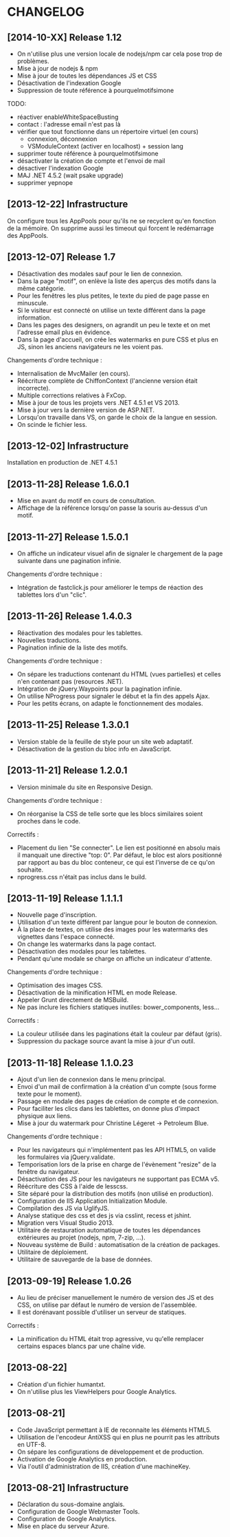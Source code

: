 CHANGELOG
=========

[2014-10-XX] Release 1.12
-------------------------

* On n'utilise plus une version locale de nodejs/npm car cela pose trop de
  problèmes.
* Mise à jour de nodejs & npm
* Mise à jour de toutes les dépendances JS et CSS
* Désactivation de l'indexation Google
* Suppression de toute référence à pourquelmotifsimone

TODO:
* réactiver enableWhiteSpaceBusting
* contact : l'adresse email n'est pas là
* vérifier que tout fonctionne dans un répertoire virtuel (en cours)
  - connexion, déconnexion
  - VSModuleContext (activer en localhost) + session lang
* supprimer toute référence à pourquelmotifsimone
* désactivater la création de compte et l'envoi de mail
* désactiver l'indexation Google
* MAJ .NET 4.5.2 (wait psake upgrade)
* supprimer yepnope

[2013-12-22] Infrastructure
---------------------------

On configure tous les AppPools pour qu'ils ne se recyclent qu'en fonction de la mémoire.
On supprime aussi les timeout qui forcent le redémarrage des AppPools.


[2013-12-07] Release 1.7
------------------------

* Désactivation des modales sauf pour le lien de connexion.
* Dans la page "motif", on enlève la liste des aperçus des motifs dans la même catégorie.
* Pour les fenêtres les plus petites, le texte du pied de page passe en minuscule.
* Si le visiteur est connecté on utilise un texte différent dans la page information.
* Dans les pages des designers, on agrandit un peu le texte et on met l'adresse email plus en évidence.
* Dans la page d'accueil, on crée les watermarks en pure CSS et plus en JS, sinon les anciens
  navigateurs ne les voient pas.

Changements d'ordre technique :
* Internalisation de MvcMailer (en cours).
* Réécriture complète de ChiffonContext (l'ancienne version était incorrecte).
* Multiple corrections relatives à FxCop.
* Mise à jour de tous les projets vers .NET 4.5.1 et VS 2013.
* Mise à jour vers la dernière version de ASP.NET.
* Lorsqu'on travaille dans VS, on garde le choix de la langue en session.
* On scinde le fichier less.


[2013-12-02] Infrastructure
---------------------------

Installation en production de .NET 4.5.1


[2013-11-28] Release 1.6.0.1
----------------------------

* Mise en avant du motif en cours de consultation.
* Affichage de la référence lorsqu'on passe la souris au-dessus d'un motif.


[2013-11-27] Release 1.5.0.1
----------------------------

* On affiche un indicateur visuel afin de signaler le chargement de la page suivante dans
  une pagination infinie.

Changements d'ordre technique :
* Intégration de fastclick.js pour améliorer le temps de réaction des tablettes lors d'un "clic".


[2013-11-26] Release 1.4.0.3
----------------------------

* Réactivation des modales pour les tablettes.
* Nouvelles traductions.
* Pagination infinie de la liste des motifs.

Changements d'ordre technique :
* On sépare les traductions contenant du HTML (vues partielles) et celles
  n'en contenant pas (resources .NET).
* Intégration de jQuery.Waypoints pour la pagination infinie.
* On utilise NProgress pour signaler le début et la fin des appels Ajax.
* Pour les petits écrans, on adapte le fonctionnement des modales.


[2013-11-25] Release 1.3.0.1
----------------------------

* Version stable de la feuille de style pour un site web adaptatif.
* Désactivation de la gestion du bloc info en JavaScript.


[2013-11-21] Release 1.2.0.1
----------------------------

* Version minimale du site en Responsive Design.

Changements d'ordre technique :
* On réorganise la CSS de telle sorte que les blocs similaires soient proches dans le code.

Correctifs :
* Placement du lien "Se connecter". Le lien est positionné en absolu mais il manquait
  une directive "top: 0". Par défaut, le bloc est alors positionné par rapport au bas
  du bloc conteneur, ce qui est l'inverse de ce qu'on souhaite.
* nprogress.css n'était pas inclus dans le build.


[2013-11-19] Release 1.1.1.1
----------------------------

* Nouvelle page d'inscription.
* Utilisation d'un texte différent par langue pour le bouton de connexion.
* À la place de textes, on utilise des images pour les watermarks des vignettes
  dans l'espace connecté.
* On change les watermarks dans la page contact.
* Désactivation des modales pour les tablettes.
* Pendant qu'une modale se charge on affiche un indicateur d'attente.

Changements d'ordre technique :
* Optimisation des images CSS.
* Désactivation de la minification HTML en mode Release.
* Appeler Grunt directement de MSBuild.
* Ne pas inclure les fichiers statiques inutiles: bower_components, less...

Correctifs :
* La couleur utilisée dans les paginations était la couleur par défaut (gris).
* Suppression du package source avant la mise à jour d'un outil.


[2013-11-18] Release 1.1.0.23
-----------------------------

* Ajout d'un lien de connexion dans le menu principal.
* Envoi d'un mail de confirmation à la création d'un compte (sous forme texte pour le moment).
* Passage en modale des pages de création de compte et de connexion.
* Pour faciliter les clics dans les tablettes, on donne plus d'impact physique aux liens.
* Mise à jour du watermark pour Christine Légeret -> Petroleum Blue.

Changements d'ordre technique :
* Pour les navigateurs qui n'implémentent pas les API HTML5,
  on valide les formulaires via jQuery.validate.
* Temporisation lors de la prise en charge de l'évènement "resize" de la fenêtre du navigateur.
* Désactivation des JS pour les navigateurs ne supportant pas ECMA v5.
* Réécriture des CSS à l'aide de lesscss.
* Site séparé pour la distribution des motifs (non utilisé en production).
* Configuration de IIS Application Initialization Module.
* Compilation des JS via UglifyJS.
* Analyse statique des css et des js via csslint, recess et jshint.
* Migration vers Visual Studio 2013.
* Utilitaire de restauration automatique de toutes les dépendances
  extérieures au projet (nodejs, npm, 7-zip, ...).
* Nouveau système de Build : automatisation de la création de packages.
* Utilitaire de déploiement.
* Utilitaire de sauvegarde de la base de données.


[2013-09-19] Release 1.0.26
---------------------------

* Au lieu de préciser manuellement le numéro de version des JS et des CSS, on utilise par défaut
  le numéro de version de l'assemblée.
* Il est dorénavant possible d'utiliser un serveur de statiques.

Correctifs :
* La minification du HTML était trop agressive, vu qu'elle remplacer certains espaces blancs
  par une chaîne vide.


[2013-08-22]
------------

* Création d'un fichier humantxt.
* On n'utilise plus les ViewHelpers pour Google Analytics.


[2013-08-21]
------------

* Code JavaScript permettant à IE de reconnaite les éléments HTML5.
* Utilisation de l'encodeur AntiXSS qui en plus ne pourrit pas les attributs en UTF-8.
* On sépare les configurations de développement et de production.
* Activation de Google Analytics en production.
* Via l'outil d'administration de IIS, création d'une machineKey.


[2013-08-21] Infrastructure
---------------------------

* Déclaration du sous-domaine anglais.
* Configuration de Google Webmaster Tools.
* Configuration de Google Analytics.
* Mise en place du serveur Azure.
